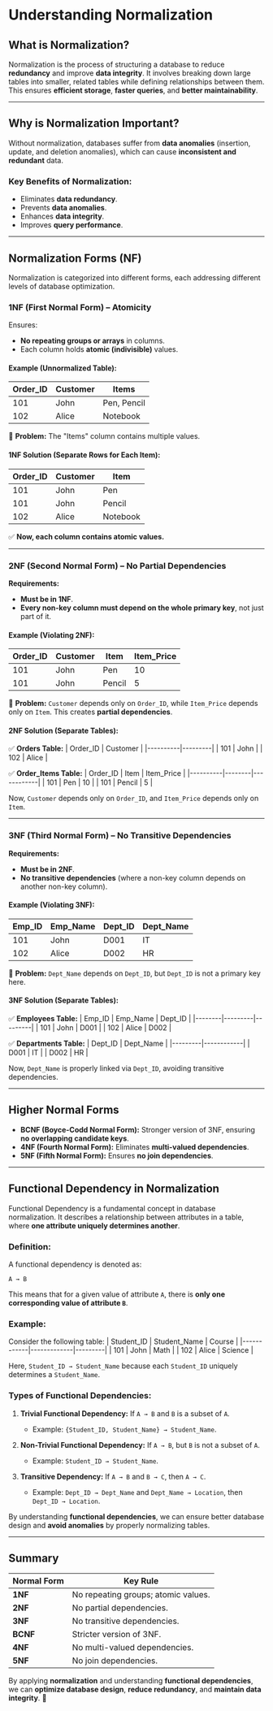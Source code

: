 # Understanding Normalization

## **What is Normalization?**

Normalization is the process of structuring a database to reduce **redundancy** and improve **data integrity**. It involves breaking down large tables into smaller, related tables while defining relationships between them. This ensures **efficient storage**, **faster queries**, and **better maintainability**.

---

## **Why is Normalization Important?**

Without normalization, databases suffer from **data anomalies** (insertion, update, and deletion anomalies), which can cause **inconsistent and redundant** data.

### **Key Benefits of Normalization:**

- Eliminates **data redundancy**.
- Prevents **data anomalies**.
- Enhances **data integrity**.
- Improves **query performance**.

---

## **Normalization Forms (NF)**

Normalization is categorized into different forms, each addressing different levels of database optimization.

### **1NF (First Normal Form) – Atomicity**

Ensures:

- **No repeating groups or arrays** in columns.
- Each column holds **atomic (indivisible)** values.

#### **Example (Unnormalized Table):**

| Order_ID | Customer | Items       |
| -------- | -------- | ----------- |
| 101      | John     | Pen, Pencil |
| 102      | Alice    | Notebook    |

🔴 **Problem:** The "Items" column contains multiple values.

#### **1NF Solution (Separate Rows for Each Item):**

| Order_ID | Customer | Item     |
| -------- | -------- | -------- |
| 101      | John     | Pen      |
| 101      | John     | Pencil   |
| 102      | Alice    | Notebook |

✅ **Now, each column contains atomic values.**

---

### **2NF (Second Normal Form) – No Partial Dependencies**

**Requirements:**

- **Must be in 1NF**.
- **Every non-key column must depend on the whole primary key**, not just part of it.

#### **Example (Violating 2NF):**

| Order_ID | Customer | Item   | Item_Price |
| -------- | -------- | ------ | ---------- |
| 101      | John     | Pen    | 10         |
| 101      | John     | Pencil | 5          |

🔴 **Problem:** `Customer` depends only on `Order_ID`, while `Item_Price` depends only on `Item`. This creates **partial dependencies**.

#### **2NF Solution (Separate Tables):**

✅ **Orders Table:**
| Order_ID | Customer |
|----------|---------|
| 101 | John |
| 102 | Alice |

✅ **Order_Items Table:**
| Order_ID | Item | Item_Price |
|----------|--------|------------|
| 101 | Pen | 10 |
| 101 | Pencil | 5 |

Now, `Customer` depends only on `Order_ID`, and `Item_Price` depends only on `Item`.

---

### **3NF (Third Normal Form) – No Transitive Dependencies**

**Requirements:**

- **Must be in 2NF**.
- **No transitive dependencies** (where a non-key column depends on another non-key column).

#### **Example (Violating 3NF):**

| Emp_ID | Emp_Name | Dept_ID | Dept_Name |
| ------ | -------- | ------- | --------- |
| 101    | John     | D001    | IT        |
| 102    | Alice    | D002    | HR        |

🔴 **Problem:** `Dept_Name` depends on `Dept_ID`, but `Dept_ID` is not a primary key here.

#### **3NF Solution (Separate Tables):**

✅ **Employees Table:**
| Emp_ID | Emp_Name | Dept_ID |
|--------|---------|---------|
| 101 | John | D001 |
| 102 | Alice | D002 |

✅ **Departments Table:**
| Dept_ID | Dept_Name |
|---------|------------|
| D001 | IT |
| D002 | HR |

Now, `Dept_Name` is properly linked via `Dept_ID`, avoiding transitive dependencies.

---

## **Higher Normal Forms**

- **BCNF (Boyce-Codd Normal Form):** Stronger version of 3NF, ensuring **no overlapping candidate keys**.
- **4NF (Fourth Normal Form):** Eliminates **multi-valued dependencies**.
- **5NF (Fifth Normal Form):** Ensures **no join dependencies**.

---

## **Functional Dependency in Normalization**

Functional Dependency is a fundamental concept in database normalization. It describes a relationship between attributes in a table, where **one attribute uniquely determines another**.

### **Definition:**

A functional dependency is denoted as:

`A → B`

This means that for a given value of attribute `A`, there is **only one corresponding value of attribute `B`**.

### **Example:**

Consider the following table:
| Student_ID | Student_Name | Course |
|------------|-------------|---------|
| 101 | John | Math |
| 102 | Alice | Science |

Here, `Student_ID → Student_Name` because each `Student_ID` uniquely determines a `Student_Name`.

### **Types of Functional Dependencies:**

1. **Trivial Functional Dependency:** If `A → B` and `B` is a subset of `A`.

   - Example: `{Student_ID, Student_Name} → Student_Name`.

2. **Non-Trivial Functional Dependency:** If `A → B`, but `B` is not a subset of `A`.

   - Example: `Student_ID → Student_Name`.

3. **Transitive Dependency:** If `A → B` and `B → C`, then `A → C`.
   - Example: `Dept_ID → Dept_Name` and `Dept_Name → Location`, then `Dept_ID → Location`.

By understanding **functional dependencies**, we can ensure better database design and **avoid anomalies** by properly normalizing tables.

---

## **Summary**

| Normal Form | Key Rule                            |
| ----------- | ----------------------------------- |
| **1NF**     | No repeating groups; atomic values. |
| **2NF**     | No partial dependencies.            |
| **3NF**     | No transitive dependencies.         |
| **BCNF**    | Stricter version of 3NF.            |
| **4NF**     | No multi-valued dependencies.       |
| **5NF**     | No join dependencies.               |

By applying **normalization** and understanding **functional dependencies**, we can **optimize database design**, **reduce redundancy**, and **maintain data integrity**. 🚀
